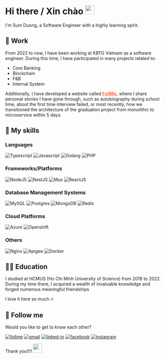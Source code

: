 # Hi there / Xin chào <img src="https://media.giphy.com/media/v1.Y2lkPTc5MGI3NjExZGVtdnltNG9nYWZscjRzcDNrOTZveWM1NHA1NTkwdWV6ZDNudHpicCZlcD12MV9pbnRlcm5hbF9naWZfYnlfaWQmY3Q9cw/WUlplcMpOCEmTGBtBW/giphy.gif" width="29px" height="29px">

I'm Sum Duong, a Software Engineer with a highly learning spirit.

## 💼 Work

From 2022 to now, I have been working at KBTG Vietnam as a software engineer. During this time, I have participated in many projects related to:
- Core Banking
- Blockchain
- F&B
- Internal System

Additionally, I have developed a website called <a href="https://follme.vercel.app" style="color: #ff6541; text-decoration: underline; font-weight:bold">FollMe</a>, where I share personal stories I have gone through, such as autobiography during school time, about the first time interview failed, or most recently, how we transitioned the architecture of the graduation project from monolithic to microservice within 5 days.

## 👊 My skills

### Languages
![Typescript](https://img.shields.io/badge/TypeScript-3178C6?style=for-the-badge&logo=typescript&logoColor=white)
![Javascript](https://img.shields.io/badge/JavaScript-323330?style=for-the-badge&logo=javascript&logoColor=F7DF1E)
![Golang](https://img.shields.io/badge/Go-00ADD8?style=for-the-badge&logo=go&logoColor=white)
![PHP](https://img.shields.io/badge/PHP-777BB4?style=for-the-badge&logo=php&logoColor=white)

### Frameworks/Platforms

![NodeJS](https://img.shields.io/badge/Node.js-43853D?style=for-the-badge&logo=node.js&logoColor=white)
![NestJS](https://img.shields.io/badge/nestjs-%23E0234E.svg?style=for-the-badge&logo=nestjs&logoColor=white)
![Mux](https://img.shields.io/badge/gorilla%20mux-%23E7EEF0.svg?style=for-the-badge&logoColor=%2302A8EF)
![ReactJS](https://img.shields.io/badge/React-20232A?style=for-the-badge&logo=react&logoColor=61DAFB)

### Database Management Systems
![MySQL](https://img.shields.io/badge/mysql-4479A1.svg?style=for-the-badge&logo=mysql&logoColor=white)
![Postgres](https://img.shields.io/badge/postgres-%23316192.svg?style=for-the-badge&logo=postgresql&logoColor=white)
![MongoDB](https://img.shields.io/badge/MongoDB-%234ea94b.svg?style=for-the-badge&logo=mongodb&logoColor=white)
![Redis](https://img.shields.io/badge/redis-%23DD0031.svg?style=for-the-badge&logo=redis&logoColor=white)


### Cloud Platforms
![Azure](https://img.shields.io/badge/azure-%230072C6.svg?style=for-the-badge&logo=microsoftazure&logoColor=white)
![Openshift](https://img.shields.io/badge/Openshift-%23CF4647.svg?style=for-the-badge&logo=redhatopenshift&logoColor=white)

### Others
![Nginx](https://img.shields.io/badge/nginx-%23009639.svg?style=for-the-badge&logo=nginx&logoColor=white)
![Apigee](https://img.shields.io/badge/Apigee-%23CF4647.svg?style=for-the-badge&logoColor=white)
![Docker](https://img.shields.io/badge/docker-%230db7ed.svg?style=for-the-badge&logo=docker&logoColor=white)

## 👨‍🎓 Education

I studied at HCMUS (Ho Chi Minh University of Science) from 2018 to 2022. During my time there, I acquired a wealth of invaluable knowledge and forged numerous meaningful friendships

I love it here so much 🔥

## 🤭 Follow me
Would you like to get to know each other?

[![follme](https://img.shields.io/badge/follme-FF6541.svg?style=for-the-badge)](https://follme.vercel.app)
[![gmail](https://img.shields.io/badge/Gmail-D14836?style=for-the-badge&logo=Gmail&logoColor=white)](mailto:duongvuquocsum@gmail.com)
[![linked-in](https://img.shields.io/badge/Linked_In-0077B5?style=for-the-badge&logo=LinkedIn&logoColor=white)](https://www.linkedin.com/in/duong-sum/)
[![facebook](https://img.shields.io/badge/Facebook-%231877F2.svg?style=for-the-badge&logo=Facebook&logoColor=white)](https://www.facebook.com/profile.php/?id=100006357846379)
[![instagram](https://img.shields.io/badge/Instagram-E4405F?style=for-the-badge&logo=instagram&logoColor=white)](https://www.instagram.com/sumsv50/)

Thank you!!!! <img src="https://media.giphy.com/media/v1.Y2lkPTc5MGI3NjExZjZkaTd6M3d0eGt1MzVvenNoODYycjF3YnQ2YzM5YjM5bmlpMTBkdSZlcD12MV9pbnRlcm5hbF9naWZfYnlfaWQmY3Q9cw/x2GRI1mBm4kBXv0njJ/giphy.gif" width="29px" height="29px">
